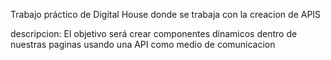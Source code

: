 Trabajo práctico de Digital House donde se trabaja con la creacion de APIS

descripcion: El objetivo será crear componentes dinamicos dentro de nuestras paginas usando una API como medio de comunicacion